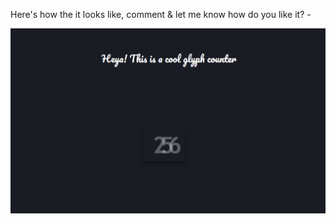 Here's how the it looks like, comment & let me know how do you like it? -

![GlyphCounter](glyphCounter.png)